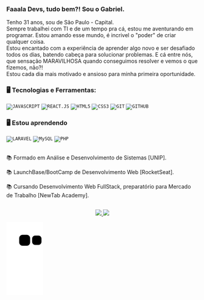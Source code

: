 
### Faaala Devs, tudo bem?! Sou o Gabriel.
Tenho 31 anos, sou de São Paulo - Capital.
</br>
Sempre trabalhei com TI e de um tempo pra cá, estou me aventurando em programar. Estou amando esse mundo, é incrivel o "poder" de criar qualquer coisa.
</br>
Estou encantado com a experiência de aprender algo novo e ser desafiado todos os dias, batendo cabeça para solucionar problemas. E cá entre nós, que sensação MARAVILHOSA quando conseguimos resolver e vemos o que fizemos, não?!
</br>
Estou cada dia mais motivado e ansioso para minha primeira oportunidade. 
</br>
### 🖥️ Tecnologias e Ferramentas: 
<code><img width="40px" src="https://cdn.jsdelivr.net/gh/devicons/devicon/icons/javascript/javascript-original.svg" title = "JAVASCRIPT"/></code>
<code><img width="40px" src="https://cdn.jsdelivr.net/gh/devicons/devicon/icons/react/react-original.svg" title = "REACT.JS"/></code>
<code><img width="40px" src="https://cdn.jsdelivr.net/gh/devicons/devicon/icons/html5/html5-original-wordmark.svg" title = "HTML5"/></code>
<code><img width="40px" src="https://cdn.jsdelivr.net/gh/devicons/devicon/icons/css3/css3-original-wordmark.svg" title = "CSS3"/></code>
<code><img width="40px" src="https://cdn.jsdelivr.net/gh/devicons/devicon/icons/git/git-original.svg" title = "GIT"/></code>
<code><img width="40px" src="https://cdn.jsdelivr.net/gh/devicons/devicon/icons/github/github-original.svg" title = "GITHUB"/></code>
</br>
### 🖥️ Estou aprendendo
<code><img width="40px" src="https://cdn.jsdelivr.net/gh/devicons/devicon/icons/laravel/laravel-plain.svg" title = "LARAVEL"/></code>
<code><img width="40px" src="https://cdn.jsdelivr.net/gh/devicons/devicon/icons/mysql/mysql-original.svg" title = "MySQL"/></code>
<code><img width="40px" src="https://cdn.jsdelivr.net/gh/devicons/devicon/icons/php/php-plain.svg" title = "PHP"/></code>
</br>
</br>
<div display="inline-block">

 <p align="left">📚 Formado em Análise e Desenvolvimento de Sistemas [UNIP].</p>
 <p align="left">📚 LaunchBase/BootCamp de Desenvolvimento Web [RocketSeat].</p>
 <p align="left">📚 Cursando Desenvolvimento Web FullStack, preparatório para Mercado de Trabalho [NewTab Academy].</p>

 
 ##
<p align="center">
<a href="https://github.com/cantesani">
  <img height="180em" src="https://github-readme-stats-eight-theta.vercel.app/api?username=cantesani&show_icons=true&theme=algolia&include_all_commits=true&count_private=true"/>
  <img height="180em" src="https://github-readme-stats-eight-theta.vercel.app/api/top-langs/?username=cantesani&layout=compact&langs_count=8&theme=algolia"/>
</a>
</p>

![Snake animation](https://github.com/cantesani/cantesani/blob/output/github-contribution-grid-snake.svg)
